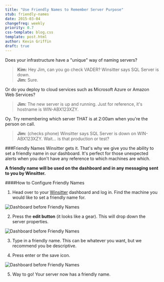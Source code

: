```yaml
---
title: "Use Friendly Names to Remember Server Purpose"
stub: friendly-names
date: 2015-03-04
changefreq: weekly
priority: 0.7
css-template: blog.css
template: post.html
author: Kevin Griffin
draft: true
---
```


Does your infrastructure have a "unique" way of naming servers?

>**Kim:** Hey Jim, can you go check VADER?  Winsitter says SQL Server is down.  
>**Jim:** Sure.

Or do you deploy to cloud services such as Microsoft Azure or Amazon Web Services?

>**Jim:** The new server is up and running.  Just for reference, it's hostname is WIN-ABX123XZY.

Oy.  Try remembering which server THAT is at 2:00am when you're the person on call.

>**Jim:** (checks phone) Winsitter says SQL Server is down on WIN-ABX123XZY.  Wait... is that production or test?  

###Friendly Names
Winsitter gets it.  That's why we give you the ability to set a friendly name in our dashboard.  It's perfect for those unexpected alerts when you don't have any reference to which machines are which.

**A friendly name will be used on the dashboard and in any messaging sent to you by Winsitter.**

####How to Configure Friendly Names

1) Head over to your [Winsitter](https://dashboard.winsitter.com) dashboard and log in.  Find the machine you would like to set a friendly name for.

![Dashboard before Friendly Names](http://winsitter.com/images/blog/friendly-names-01.png)

2) Press the **edit button** (it looks like a gear).  This will drop down the server properties.

![Dashboard before Friendly Names](http://winsitter.com/images/blog/friendly-names-02.png)

3) Type in a friendly name.  This can be whatever you want, but we recommend you be descriptive.

4) Press enter or the save icon.

![Dashboard before Friendly Names](http://winsitter.com/images/blog/friendly-names-03.png)

5) Way to go!  Your server now has a friendly name.

